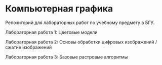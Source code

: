 #  Компьютерная графика

Репозиторий для лабораторных работ по учебному предмету в БГУ.

Лабораторная работа 1: Цветовые модели

Лабораторная работа 2: Основы обработки цифровых изображений / сжатие изображений

Лабораторная работа 3: Базовые растровые алгоритмы
